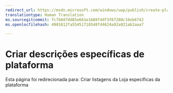 ```yaml
---
redirect_url: https://msdn.microsoft.com/windows/uwp/publish/create-platform-specific-store-listings
translationtype: Human Translation
ms.sourcegitcommit: fc7b0d7dd85e661e1688f4df3f67280c16eb6742
ms.openlocfilehash: 4901812fa55451718548fd4624a92a921ab2aaa7

---
```


# Criar descrições específicas de plataforma

Esta página foi redirecionada para: Criar listagens da Loja específicas da plataforma


<!--HONumber=Aug16_HO5-->


